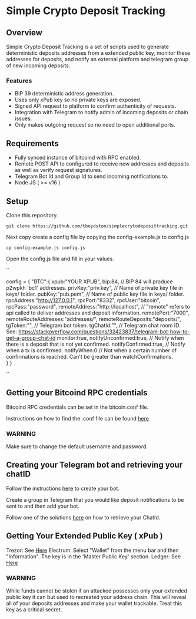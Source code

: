 # Simple Crypto Deposit Tracking

## Overview

Simple Crypto Deposit Tracking is a set of scripts used to generate deterministic deposits addresses from a extended public key, monitor these addresses for deposits, and notify an external platform and telegram group of new incoming deposits. 

### Features

- BIP 39 deterministic address generation. 
- Uses only xPub key so no private keys are exposed. 
- Signed API request to platform to confirm authenticity of requests. 
- Integration with Telegram to notify admin of incoming deposits or chain issues. 
- Only makes outgoing request so no need to open additional ports. 

## Requirements

- Fully synced instance of bitcoind with RPC enabled. 
- Remote POST API to configured to receive new addresses and deposits as well as verify request signatures.
- Telegram Bot Id and Group Id to send incoming notifications to. 
- Node JS ( >= v16 )


## Setup 

Clone this repository. 

``
git clone https://github.com/tboydston/simplecrytodeposittracking.git 
``

Next copy create a config file by copying the config-example.js to config.js

``
cp config-example.js config.js
``

Open the config.js file and fill in your values. 

``

config = { 
    "BTC":{
        xpub:"YOUR XPUB",
        bip:84, // BIP 84 will produce p2wpkh 'bc1' addresses.
        privKey:"priv.key", // Name of private key file in keys/ folder.
        pubKey:"pub.pem", // Name of public key file in keys/ folder.
        rpcAddress:"http://127.0.0.1",
        rpcPort:"8332",
        rpcUser:"bitcoin",
        rpcPass:"password",
        remoteAddress:"http://localhost", // "remote" refers to api called to deliver addresses and deposit information.
        remotePort:"7000",
        remoteRouteAddresses:"addresses/",
        remoteRouteDeposits:"deposits/",
        tgToken:"", // Telegram bot token. 
        tgChatId:"", // Telegram chat room ID. See: https://stackoverflow.com/questions/32423837/telegram-bot-how-to-get-a-group-chat-id
        monitor:true,
        notifyUnconfirmed:true, // Notify when there is a deposit that is not yet confirmed. 
        notifyConfirmed:true, // Notify when a tx is confirmed. 
        notifyWhen:0 // Not when a certain number of confirmations is reached. Can't be greater than watchConfirmations.  
    }
}

``

## Getting your Bitcoind RPC credentials


Bitcoind RPC credentials can be set in the bitcoin.conf file. 

Instructions on how to find the .conf file can be found [here](https://github.com/bitcoin/bitcoin/blob/master/doc/bitcoin-conf.md#default-configuration-file-locations)

### WARNING 

Make sure to change the default username and password.

## Creating your Telegram bot and retrieving your chatID

Follow the instructions [here](https://core.telegram.org/bots) to create your bot. 

Create a group in Telegram that you would like deposit notifications to be sent to and then add your bot. 

Follow one of the solutions [here](https://stackoverflow.com/questions/32423837/telegram-bot-how-to-get-a-group-chat-id) on how to retrieve your ChatId.

## Getting Your Extended Public Key ( xPub )

Trezor: See [Here](https://wiki.trezor.io/Suite_manual:Displaying_account_public_key_(XPUB)#:~:text=Go%20to%20the%20Accounts%20tab,QR%20code%20and%20as%20text.)
Electrum: Select "Wallet" from the menu bar and then "Information". The key is in the 'Master Public Key' section.
Ledger: See [Here](https://support.ledger.com/hc/en-us/articles/360011069619-Extended-public-key?docs=true)

### WARNING 

While funds cannot be stolen if an attacked possesses only your extended public key it can but used to recreated your address chain. This will reveal all of your deposits addresses and make your wallet trackable. Treat this key as a critical secret. 

